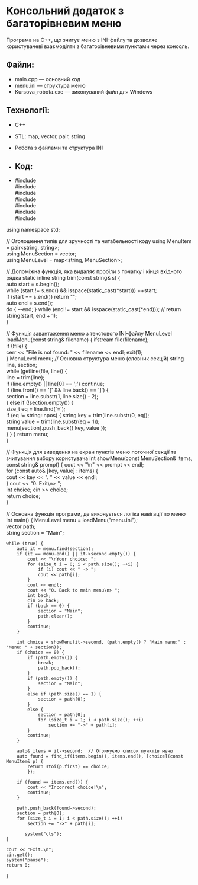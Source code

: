 # Консольний додаток з багаторівневим меню

Програма на C++, що зчитує меню з INI-файлу та дозволяє користувачеві взаємодіяти з багаторівневими пунктами через консоль.

## Файли:
- main.cpp — основний код
- menu.ini — структура меню
- Kursova_robota.exe — виконуваний файл для Windows

## Технології:
- C++
- STL: map, vector, pair, string
- Робота з файлами та структура INI

- ## Код:
- #include <fstream>    
#include <map>        
#include <vector>     
#include <string>     
#include <sstream>    
#include <algorithm>  
#include <cctype>     

using namespace std;  

// Оголошення типів для зручності та читабельності коду
using MenuItem = pair<string, string>;               
using MenuSection = vector<MenuItem>;                
using MenuLevel = map<string, MenuSection>;          

// Допоміжна функція, яка видаляє пробіли з початку і кінця вхідного рядка
static inline string trim(const string& s) {  
    auto start = s.begin();  
    while (start != s.end() && isspace(static_cast<unsigned char>(*start))) ++start;  
    if (start == s.end()) 
return "";  
    auto end = s.end();  
    do { 
--end;
 	} while (end != start && isspace(static_cast<unsigned char>(*end)));  // 
    return string(start, end + 1);  
}

// Функція завантаження меню з текстового INI-файлу
MenuLevel loadMenu(const string& filename) {
    ifstream file(filename);  
    if (!file) {  
        cerr << "File is not found: " << filename << endl;
        exit(1);  
    }
    MenuLevel menu;  // Основна структура меню (словник секцій)
    string line, section;  
    while (getline(file, line)) {  
        line = trim(line);  
        if (line.empty() || line[0] == ';') continue;  
        if (line.front() == '[' && line.back() == ']') {  
            section = line.substr(1, line.size() - 2);  
        }
        else if (!section.empty()) {  
            size_t eq = line.find('=');  
            if (eq != string::npos) {
                string key = trim(line.substr(0, eq));  
                string value = trim(line.substr(eq + 1));  
                menu[section].push_back({ key, value });  
            }
        }
    }
    return menu;  
}

// Функція для виведення на екран пунктів меню поточної секції та зчитування вибору користувача
int showMenu(const MenuSection& items, const string& prompt) {
    cout << "\n" << prompt << endl;  
    for (const auto& [key, value] : items) {  
        cout << key << ". " << value << endl;  
    }
    cout << "0. Exit\n> ";  
    int choice;
    cin >> choice;  
    return choice;  
}

// Основна функція програми, де виконується логіка навігації по меню
int main() {
    MenuLevel menu = loadMenu("menu.ini");  
    vector<string> path;  
    string section = "Main";  
    
    while (true) {  
        auto it = menu.find(section);  
        if (it == menu.end() || it->second.empty()) {  
            cout << "\nYour choice: ";
            for (size_t i = 0; i < path.size(); ++i) {  
                if (i) cout << " -> ";
                cout << path[i];
            }
            cout << endl;
            cout << "0. Back to main menu\n> ";  
            int back;
            cin >> back;
            if (back == 0) {
                section = "Main";  
                path.clear();  
            }
            continue;  
        }

        int choice = showMenu(it->second, (path.empty() ? "Main menu:" : "Menu: " + section));  
        if (choice == 0) {  
            if (path.empty()) {
                break;  
                path.pop_back();  
            }
            if (path.empty()) {
                section = "Main";
            }
            else if (path.size() == 1) {
                section = path[0];
            }
            else {
                section = path[0];  
                for (size_t i = 1; i < path.size(); ++i)
                    section += "->" + path[i];
            }
            continue;  
        }

        auto& items = it->second;  // Отримуємо список пунктів меню
        auto found = find_if(items.begin(), items.end(), [choice](const MenuItem& p) {
            return stoi(p.first) == choice;  
            });

        if (found == items.end()) {  
            cout << "Incorrect choice!\n";
            continue;  
        }

        path.push_back(found->second);  
        section = path[0];  
        for (size_t i = 1; i < path.size(); ++i)
            section += "->" + path[i];

           system("cls");  
    }

    cout << "Exit.\n";  
    cin.get();  
    system("pause");  
    return 0;  
}

